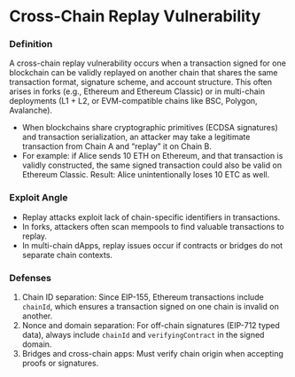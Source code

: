 # Cross-Chain Replay Vulnerability
### Definition
A cross-chain replay vulnerability occurs when a transaction signed for one blockchain can be validly
replayed on another chain that shares the same transaction format, signature scheme, and account structure.
This often arises in forks (e.g., Ethereum and Ethereum Classic) or in multi-chain deployments (L1 + L2, or EVM-compatible chains like BSC, Polygon, Avalanche).  
- When blockchains share cryptographic primitives (ECDSA signatures) and transaction serialization, an attacker may take a legitimate transaction from Chain A and “replay” it on Chain B.
- For example: if Alice sends 10 ETH on Ethereum, and that transaction is validly constructed, the same signed transaction could also be valid on Ethereum Classic. Result: Alice unintentionally loses 10 ETC as well.

### Exploit Angle
- Replay attacks exploit lack of chain-specific identifiers in transactions.
- In forks, attackers often scan mempools to find valuable transactions to replay.
- In multi-chain dApps, replay issues occur if contracts or bridges do not separate chain contexts.

### Defenses
1. Chain ID separation: Since EIP-155, Ethereum transactions include `chainId`, which ensures a transaction signed on one chain is invalid on another.
2. Nonce and domain separation: For off-chain signatures (EIP-712 typed data), always include `chainId` and `verifyingContract` in the signed domain.
3. Bridges and cross-chain apps: Must verify chain origin when accepting proofs or signatures.
